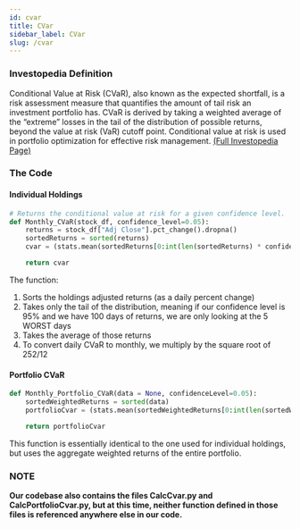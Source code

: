 ```yaml
---
id: cvar
title: CVar
sidebar_label: CVar
slug: /cvar
---
```


### Investopedia Definition 
Conditional Value at Risk (CVaR), also known as the expected shortfall, is a risk assessment measure that quantifies the amount of tail risk an investment portfolio has. CVaR is derived by taking a weighted average of the “extreme” losses in the tail of the distribution of possible returns, beyond the value at risk (VaR) cutoff point. Conditional value at risk is used in portfolio optimization for effective risk management.
[(Full Investopedia Page)](https://www.investopedia.com/terms/c/conditional_value_at_risk.asp)

### The Code
#### Individual Holdings

```python
# Returns the conditional value at risk for a given confidence level.
def Monthly_CVaR(stock_df, confidence_level=0.05):
    returns = stock_df["Adj Close"].pct_change().dropna()
    sortedReturns = sorted(returns)
    cvar = (stats.mean(sortedReturns[0:int(len(sortedReturns) * confidence_level)])) * math.sqrt(252 / 12)

    return cvar
```

The function:
1. Sorts the holdings adjusted returns (as a daily percent change)
2. Takes only the tail of the distribution, meaning if our confidence level is 95% and we have 100 days of returns, we are only looking at the 5 WORST days
3. Takes the average of those returns 
4. To convert daily CVaR to monthly, we multiply by the square root of 252/12 

#### Portfolio CVaR

```python
def Monthly_Portfolio_CVaR(data = None, confidenceLevel=0.05):
    sortedWeightedReturns = sorted(data)
    portfolioCvar = (stats.mean(sortedWeightedReturns[0:int(len(sortedWeightedReturns) * confidenceLevel)])) * math.sqrt(252 / 12)

    return portfolioCvar
```

This function is essentially identical to the one used for individual holdings, but uses the aggregate weighted returns of the entire portfolio. 

### NOTE

**Our codebase also contains the files CalcCvar.py and CalcPortfolioCvar.py, but at this time, neither function defined in those files is referenced anywhere else in our code.**
